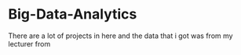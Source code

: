 # Big-Data-Analytics
There are a lot of projects in here and the data that i got was from my lecturer from 

